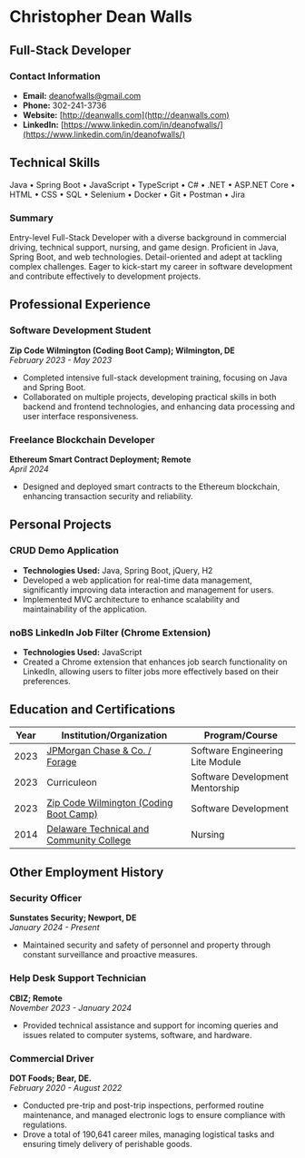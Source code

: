 # Christopher Dean Walls

## Full-Stack Developer

### Contact Information
- **Email:** [deanofwalls@gmail.com](mailto:deanofwalls@gmail.com)
- **Phone:** 302-241-3736
- **Website:** [http://deanwalls.com](http://deanwalls.com)
- **LinkedIn:** [https://www.linkedin.com/in/deanofwalls/](https://www.linkedin.com/in/deanofwalls/)

## Technical Skills
Java &bull; Spring Boot &bull; JavaScript &bull; TypeScript &bull; C# &bull; .NET &bull; ASP.NET Core &bull; HTML &bull; CSS &bull; SQL &bull; Selenium &bull; Docker &bull; Git &bull; Postman &bull; Jira

### Summary
Entry-level Full-Stack Developer with a diverse background in commercial driving, technical support, nursing, and game design. Proficient in Java, Spring Boot, and web technologies. Detail-oriented and adept at tackling complex challenges. Eager to kick-start my career in software development and contribute effectively to development projects.

## Professional Experience

### Software Development Student
**Zip Code Wilmington (Coding Boot Camp); Wilmington, DE**  
*February 2023 - May 2023*
- Completed intensive full-stack development training, focusing on Java and Spring Boot.
- Collaborated on multiple projects, developing practical skills in both backend and frontend technologies, and enhancing data processing and user interface responsiveness.

### Freelance Blockchain Developer
**Ethereum Smart Contract Deployment; Remote**  
*April 2024*
- Designed and deployed smart contracts to the Ethereum blockchain, enhancing transaction security and reliability.

## Personal Projects

### CRUD Demo Application
- **Technologies Used:** Java, Spring Boot, jQuery, H2
- Developed a web application for real-time data management, significantly improving data interaction and management for users.
- Implemented MVC architecture to enhance scalability and maintainability of the application.

### noBS LinkedIn Job Filter (Chrome Extension)
- **Technologies Used:** JavaScript
- Created a Chrome extension that enhances job search functionality on LinkedIn, allowing users to filter jobs more effectively based on their preferences.

## Education and Certifications

| Year | Institution/Organization                                                                   | Program/Course                      |
|------|-------------------------------------------------------------------------------------------|------------------------------------|
| 2023 | [JPMorgan Chase & Co. / Forage](forage.pdf)                                               | Software Engineering Lite Module   |
| 2023 | Curriculeon                                                                              | Software Development Mentorship    |
| 2023 | [Zip Code Wilmington (Coding Boot Camp)](zipcode.pdf)                                     | Software Development               |
| 2014 | [Delaware Technical and Community College](lpnDiploma.pdf)                                | Nursing                            |

## Other Employment History

### Security Officer
**Sunstates Security; Newport, DE**  
*January 2024 - Present*
- Maintained security and safety of personnel and property through constant surveillance and proactive measures.

### Help Desk Support Technician
**CBIZ; Remote**  
*November 2023 - January 2024*
- Provided technical assistance and support for incoming queries and issues related to computer systems, software, and hardware.

### Commercial Driver
**DOT Foods; Bear, DE.**  
*February 2020 - August 2022*
- Conducted pre-trip and post-trip inspections, performed routine maintenance, and managed electronic logs to ensure compliance with regulations.
- Drove a total of 190,641 career miles, managing logistical tasks and ensuring timely delivery of perishable goods.
